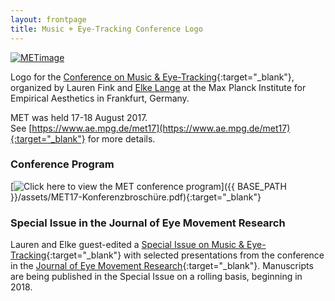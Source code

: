 ```yaml
---
layout: frontpage
title: Music + Eye-Tracking Conference Logo
---
```


[![METimage](../../assets/publpics/METimage.png)](https://lkfink.github.io/pages/publpics/METimage.html)  

Logo for the [Conference on Music & Eye-Tracking](https://www.ae.mpg.de/met17){:target="_blank"}, organized by Lauren Fink and [Elke Lange](https://www.aesthetics.mpg.de/en/the-institute/people/lange.html) at the Max Planck Institute for Empirical Aesthetics in Frankfurt, Germany. <br/>  

MET was held 17-18 August 2017.  
See [https://www.ae.mpg.de/met17](https://www.ae.mpg.de/met17){:target="_blank"} for more details.


### Conference Program
[![Click here to view the MET conference program](icons16/pdf-icon.png)]({{ BASE_PATH }}/assets/MET17-Konferenzbroschüre.pdf){:target="_blank"}   

### Special Issue in the Journal of Eye Movement Research
Lauren and Elke guest-edited a [Special Issue on Music & Eye-Tracking](https://bop.unibe.ch/JEMR/issue/view/793){:target="_blank"} with selected presentations from the conference in the [Journal of Eye Movement Research](http://www.eyemovementresearch.com/){:target="_blank"}. Manuscripts are being published in the Special Issue on a rolling basis, beginning in 2018. 












